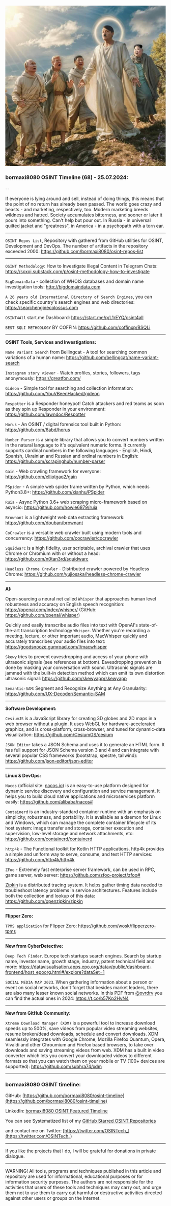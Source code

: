 ![alt text](img/68.jpg)

### bormaxi8080 OSINT Timeline (68) - 25.07.2024:

--

If everyone is lying around and sell, instead of doing things, this means that the point of no return has already been passed. The world goes crazy and beasts - and marketing, respectively, too. Modern marketing breeds wildness and hatred. Society accumulates bitterness, and sooner or later it pours into something. Can't help but pour out. In Russia - in universal quilted jacket and "greatness", in America - in a psychopath with a torn ear.


----

```OSINT Repos List```, Repository with gathered from GitHub utilities for OSINT, Development and DevOps. The number of artifacts in the repository exceeded 2000: https://github.com/bormaxi8080/osint-repos-list

----

```OSINT Methodology```: How to Investigate Illegal Content in Telegram Chats: https://soxoj.substack.com/p/osint-methodology-how-to-investigate

```BigDomainData``` - collection of WHOIS databases and domain name investigation tools: http://bigdomaindata.com

```A 26 years old International Directory of Search Engines```, you can check specific country's search engines and web directories: https://searchenginecolossus.com

```OSINT4All``` start.me Dashboard: https://start.me/p/L1rEYQ/osint4all

```BEST SQLI METHODLOGY``` BY COFFIN: https://github.com/coffinxp/BSQLi

----

**OSINT Tools, Services and Investigations:**

```Name Variant Search``` from Bellingcat - A tool for searching common variations of a human name: https://github.com/bellingcat/name-variant-search

```Instagram story viewer``` - Watch profiles, stories, followers, tags anonymously: https://greatfon.com/

```Gideon``` - Simple tool for searching and collection information: https://github.com/YouVBeenHacked/gideon

```Respotter``` is a Responder honeypot! Catch attackers and red teams as soon as they spin up Responder in your environment: https://github.com/lawndoc/Respotter

```Horus``` - An OSINT / digital forensics tool built in Python: https://github.com/6abd/horus

```Number Parser``` is a simple library that allows you to convert numbers written in the natural language to it's equivalent numeric forms. It currently supports cardinal numbers in the following languages - English, Hindi, Spanish, Ukrainian and Russian and ordinal numbers in English: https://github.com/scrapinghub/number-parser

```Gain``` - Web crawling framework for everyone: https://github.com/elliotgao2/gain

```PSpider``` - A simple web spider frame written by Python, which needs Python3.8+: https://github.com/xianhu/PSpider

```Ruia``` - Async Python 3.6+ web scraping micro-framework based on asyncio: https://github.com/howie6879/ruia

```Brownant``` is a lightweight web data extracting framework: https://github.com/douban/brownant

```CoCrawler``` is a versatile web crawler built using modern tools and concurrency: https://github.com/cocrawler/cocrawler

```Squidwarc``` is a high fidelity, user scriptable, archival crawler that uses Chrome or Chromium with or without a head: https://github.com/n0tan3rd/squidwarc

```Headless Chrome Crawler``` - Distributed crawler powered by Headless Chrome: https://github.com/yujiosaka/headless-chrome-crawler

----

**AI:**

Open-sourcing a neural net called ```Whisper``` that approaches human level robustness and accuracy on English speech recognition: https://openai.com/index/whisper/ (GitHub: https://github.com/openai/whisper)

Quickly and easily transcribe audio files into text with OpenAI's state-of-the-art transcription technology ```Whisper```. Whether you're recording a meeting, lecture, or other important audio, MacWhisper quickly and accurately transcribes your audio files into text: https://goodsnooze.gumroad.com/l/macwhisper

```Skewy``` tries to prevent eavesdropping and access of your phone with ultrasonic signals (see references at bottom). Eavesdropping prevention is done by masking your conversation with sound. Ultrasonic signals are jammed with the built-in detection method which can emit its own distortion ultrasonic signal: https://github.com/skewyapp/skewyapp

```Semantic-SAM```: Segment and Recognize Anything at Any Granularity: https://github.com/UX-Decoder/Semantic-SAM

---

**Software Development:**

```CesiumJS``` is a JavaScript library for creating 3D globes and 2D maps in a web browser without a plugin. It uses WebGL for hardware-accelerated graphics, and is cross-platform, cross-browser, and tuned for dynamic-data visualization: https://github.com/CesiumGS/cesium

```JSON Editor``` takes a JSON Schema and uses it to generate an HTML form. It has full support for JSON Schema version 3 and 4 and can integrate with several popular CSS frameworks (bootstrap, spectre, tailwind): https://github.com/json-editor/json-editor

----

**Linux & DevOps:**

```Nacos``` (official site: [nacos.io](https://nacos.io/)) is an easy-to-use platform designed for dynamic service discovery and configuration and service management. It helps you to build cloud native applications and microservices platform easily: https://github.com/alibaba/nacos#

```Containerd``` is an industry-standard container runtime with an emphasis on simplicity, robustness, and portability. It is available as a daemon for Linux and Windows, which can manage the complete container lifecycle of its host system: image transfer and storage, container execution and supervision, low-level storage and network attachments, etc: https://github.com/containerd/containerd

```http4k``` - The Functional toolkit for Kotlin HTTP applications. http4k provides a simple and uniform way to serve, consume, and test HTTP services: https://github.com/http4k/http4k

```ZFoo``` - Extremely fast enterprise server framework, can be used in RPC, game server, web server: https://github.com/zfoo-project/zfoo#

[Zipkin](https://zipkin.io/) is a distributed tracing system. It helps gather timing data needed to troubleshoot latency problems in service architectures. Features include both the collection and lookup of this data: https://github.com/openzipkin/zipkin

----

**Flipper Zero:**

```TPMS application``` for Flipper Zero: https://github.com/wosk/flipperzero-tpms

----

**New from CyberDetective:**

```Deep Tech Finder```. Europe tech startups search engines. Search by startup name, investor name, growth stage, industry, patent technical field and more: https://datavisualisation.apps.epo.org/datav/public/dashboard-frontend/host_epoorg.html#/explore?dataSet=1

```SOCIAL MEDIA MAP 2023```. When gathering information about a person or event on social networks, don't forget that besides market leaders, there are also many lesser known social networks. In this PDF from [@ovrdrv](https://x.com/ovrdrv) you can find the actual ones in 2024: https://t.co/b57Kp2HvN4

----

**New from GitHub Community:**

```Xtreme Download Manager (XDM)``` is a powerful tool to increase download speeds up to 500%, save videos from popular video streaming websites, resume broken/dead downloads, schedule and convert downloads. XDM seamlessly integrates with Google Chrome, Mozilla Firefox Quantum, Opera, Vivaldi and other Chroumium and Firefox based browsers, to take over downloads and saving streaming videos from web. XDM has a built in video converter which lets you convert your downloaded videos to different formats so that you can watch them on your mobile or TV (100+ devices are supported): https://github.com/subhra74/xdm

----
### bormaxi8080 OSINT timeline:

GitHub: [https://github.com/bormaxi8080/osint-timeline](https://github.com/bormaxi8080/osint-timeline)

LinkedIn: [bormaxi8080 OSINT Featured Timeline](https://www.linkedin.com/in/osintech/details/featured/)

You can see Systematized list of my [GitHub Starred OSINT Repositories](https://github.com/bormaxi8080/osint-repos-list)

and contact me on Twitter: [https://twitter.com/OSINTech_](https://twitter.com/OSINTech_)

----

If you like the projects that I do, I will be grateful for donations in private dialogue.

----

WARNING! All tools, programs and techniques published in this article and repository are used for informational, educational purposes or for information security purposes. The authors are not responsible for the activities that users of these tools and techniques may carry out, and urge them not to use them to carry out harmful or destructive activities directed against other users or groups on the Internet.